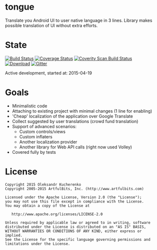 # tongue

Translate you Android UI to user native language in 3 lines.
Library makes possible translation of UI without extra efforts.

# State

[![Build Status](https://secure.travis-ci.org/OleksandrKucherenko/tongue.png?branch=master)](https://travis-ci.org/OleksandrKucherenko/tongue)
[![Coverage Status](https://coveralls.io/repos/OleksandrKucherenko/tongue/badge.svg?branch=master)](https://coveralls.io/r/OleksandrKucherenko/meter?branch=master)
[![Coverity Scan Build Status](https://scan.coverity.com/projects/3248/badge.svg)](https://scan.coverity.com/projects/3248)
[![Download](https://api.bintray.com/packages/kucherenko-alex/android/com.artfulbits%3Atongue/images/download.svg)](https://bintray.com/kucherenko-alex/android/com.artfulbits%3Atongue/_latestVersion)
[![Gitter](https://badges.gitter.im/Join%20Chat.svg)](https://gitter.im/OleksandrKucherenko/tongue?utm_source=badge&utm_medium=badge&utm_campaign=pr-badge)

Active development, started at: 2015-04-19

# Goals

* Minimalistic code
* Attaching to existing project with minimal changes (1 line for enabling)
* 'Cheap' localization of the application over Google Translate
* Collect suggested by user translations (crowd fund translation)
* Support of advanced scenarios:
    * Custom controls/views
    * Custom inflaters
    * Another localization provider
    * Another library for Web API calls (right now used Volley)
* Covered fully by tests

# License

    Copyright 2015 Oleksandr Kucherenko
    Copyright 2005-2015 ArtfulBits, Inc. (http://www.artfulbits.com)

    Licensed under the Apache License, Version 2.0 (the "License");
    you may not use this file except in compliance with the License.
    You may obtain a copy of the License at

       http://www.apache.org/licenses/LICENSE-2.0

    Unless required by applicable law or agreed to in writing, software
    distributed under the License is distributed on an "AS IS" BASIS,
    WITHOUT WARRANTIES OR CONDITIONS OF ANY KIND, either express or implied.
    See the License for the specific language governing permissions and
    limitations under the License.
